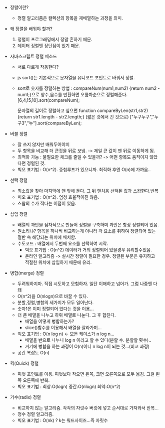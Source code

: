 - 정렬이란?
  - 정렬 알고리즘은 컬렉션의 항목을 재배열하는 과정을 의미.
- 왜 정렬을 배워야 할까?

  1. 정렬이 프로그래밍에서 정말 흔하기 때문.
  2. 데이터 정렬엔 장단점이 있기 때문.

- 자바스크립트 정렬 메소드

  - 서로 다르게 작동한다?
  - js sort()는 기본적으로 문자열을 유니코드 포인트로 바꿔서 정렬.
  - sort로 숫자를 정렬하는 방법 : compareNum(num1,num2) {return num2 - num1;}으로 양수,음수를 반환하면 오름차순으로 정렬해준다.
    [6,4,15,10].sort(compareNum);

    문자열의 길이로 정렬하고 싶으면
    function compareByLen(str1,str2) {return str1.length - str2.length;} (짧은 것에서 긴 것으로)
    ["누구누구","누구3","누"].sort(compareByLen);

- 버블 정렬

  - 잘 쓰지 않지만 배워두어야지
  - 두 항목을 비교해 더 큰것을 뒤로 보냄. -> 제일 큰 값이 맨 뒤로 이동하게 됨.
  - 최적화 가능 : 불필요한 체크를 줄일 수 있을까? -> 어떤 항목도 움직이지 않았다면 정렬된 것.
  - 빅오 표기법 : O(n^2). 중첩루프가 있으니까. 최적화 후엔 O(n)에 가까움..

- 선택 정렬

  - 최소값을 찾아 마지막에 맨 앞에 둔다. 그 뒤 맨처음 선택된 값과 스왑한다.반복
  - 빅오 표기법 : O(n^2). 엄청 효율적이진 않음.
  - 스왑의 수가 적다는 이점이 있음.

- 삽입 정렬

  - 배열의 과반을 점차적으로 만들어 정렬을 구축하며 과반은 항상 정렬되어 있음.
  - 뭔소리냐? 항목을 하나씩 비교하는게 아니라 각 요소를 취하여 정렬되어 있는 절반 속 해당되는 위치에 배치함.
  - 수도코드 : 배열에서 두번째 요소를 선택하여 시작.
    - 빅오 표기법 : O(n^2) 데이터가 거의 정렬되어 있을경우 유리할수있음.
    - 온라인 알고리즘 -> 실시간 정렬이 필요한 경우. 정렬된 부분은 유지하고 적절한 위치에 삽입하기 때문에 유리.

- 병합(merge) 정렬

  - 두려워하지마. 직접 시도하고 모험하자. 일단 이해하고 넘어가. 그럼 나중엔 다 돼
  - O(n^2)을 O(nlogn)으로 바꿀 수 있다.
  - 분할,정렬,병합의 세가지가 모두 일어난다.
  - 숫자1은 이미 정렬되어 있다는 것을 이용...
  - 더 큰 배열을 나누고 하위 배열로 나눈다. 그 후 합친다.
    - 배열을 어떻게 병합하는가?
    - slice()함수를 이용해서 배열을 잘라가며...
  - 빅오 표기법 : O(n log n) <- 모든 케이스가 n log n...
    - 배열을 반으로 나누니 log n 이라고 할 수 있다(분할 수. 분할할 횟수)..
    - 거기에 병합을 하는 과정이 O(n)이니 n log n이 되는 것...(비교 과정)
  - 공간 복잡도 O(n)

- 퀵(Quick) 정렬

  - 피벗 포인트를 이용. 피벗보다 작으면 왼쪽, 크면 오른쪽으로 모두 옮김. 그걸 왼쪽 오른쪽에 반복.
  - 빅오 표기법 : 최상:O(logn) 중간:O(nlogn) 최악:O(n^2)

- 기수(radix) 정렬
  - 비교하지 않는 알고리즘. 각각의 자릿수 버킷에 넣고 순서대로 가져와서 반복...
  - 정수 정렬 알고리즘.
  - 빅오 표기법 : O(nk) ? k는 워드사이즈...즉 자릿수
